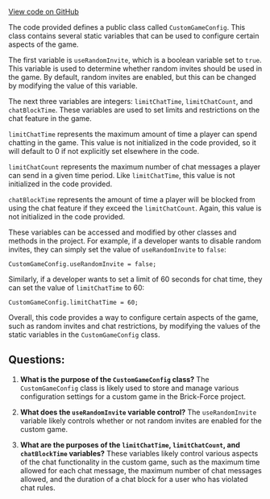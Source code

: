[View code on GitHub](https://github.com/TieHaxJan/Brick-Force/Assembly-CSharp\CustomGameConfig.cs)

The code provided defines a public class called `CustomGameConfig`. This class contains several static variables that can be used to configure certain aspects of the game. 

The first variable is `useRandomInvite`, which is a boolean variable set to `true`. This variable is used to determine whether random invites should be used in the game. By default, random invites are enabled, but this can be changed by modifying the value of this variable.

The next three variables are integers: `limitChatTime`, `limitChatCount`, and `chatBlockTime`. These variables are used to set limits and restrictions on the chat feature in the game.

`limitChatTime` represents the maximum amount of time a player can spend chatting in the game. This value is not initialized in the code provided, so it will default to 0 if not explicitly set elsewhere in the code.

`limitChatCount` represents the maximum number of chat messages a player can send in a given time period. Like `limitChatTime`, this value is not initialized in the code provided.

`chatBlockTime` represents the amount of time a player will be blocked from using the chat feature if they exceed the `limitChatCount`. Again, this value is not initialized in the code provided.

These variables can be accessed and modified by other classes and methods in the project. For example, if a developer wants to disable random invites, they can simply set the value of `useRandomInvite` to `false`:

```
CustomGameConfig.useRandomInvite = false;
```

Similarly, if a developer wants to set a limit of 60 seconds for chat time, they can set the value of `limitChatTime` to 60:

```
CustomGameConfig.limitChatTime = 60;
```

Overall, this code provides a way to configure certain aspects of the game, such as random invites and chat restrictions, by modifying the values of the static variables in the `CustomGameConfig` class.
## Questions: 
 1. **What is the purpose of the `CustomGameConfig` class?**
The `CustomGameConfig` class is likely used to store and manage various configuration settings for a custom game in the Brick-Force project.

2. **What does the `useRandomInvite` variable control?**
The `useRandomInvite` variable likely controls whether or not random invites are enabled for the custom game. 

3. **What are the purposes of the `limitChatTime`, `limitChatCount`, and `chatBlockTime` variables?**
These variables likely control various aspects of the chat functionality in the custom game, such as the maximum time allowed for each chat message, the maximum number of chat messages allowed, and the duration of a chat block for a user who has violated chat rules.